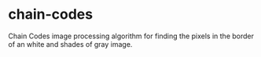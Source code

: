 # chain-codes
Chain Codes image processing algorithm for finding the pixels in the border of an white and shades of gray image.
